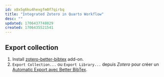 ```yaml
---
id: x8x5g6ku4hexgfm0f7qirbq
title: "Integrated Zotero in Quarto Workflow"
desc: ""
updated: 1706437748029
created: 1706435521541
---
```


## Export collection

1. Install [zotero-better-bibtex](https://retorque.re/zotero-better-bibtex/installation/index.html) add-on.
2. `Export Collection...` ou `Export Library...` depuis _Zotero_ pour créer un [Automatic Export avec Better BibTex](https://retorque.re/zotero-better-bibtex/exporting/auto/index.html).
